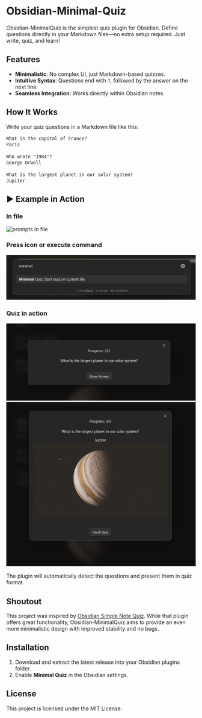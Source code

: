 # Obsidian-Minimal-Quiz

Obsidian-MinimalQuiz is the simplest quiz plugin for Obsidian. Define questions directly in your Markdown files—no extra setup required. Just write, quiz, and learn!

## Features
- **Minimalistic**: No complex UI, just Markdown-based quizzes.
- **Intuitive Syntax**: Questions end with `?`, followed by the answer on the next line.
- **Seamless Integration**: Works directly within Obsidian notes.

## How It Works
Write your quiz questions in a Markdown file like this:

```
What is the capital of France?
Paris

Who wrote "1984"?
George Orwell

What is the largest planet in our solar system?
Jupiter
```
## ▶️ Example in Action
### In file

![prompts in file](src/prompt-file.png)

### Press icon or execute command
![command](src/command.png)

### Quiz in action
![quiz](src/lastQuestionQ.png)
![quiz](src/lastQuestionA.png)

The plugin will automatically detect the questions and present them in quiz format.

## Shoutout
This project was inspired by [Obsidian Simple Note Quiz](https://github.com/beginner137/Obsidian-simple-note-quiz). While that plugin offers great functionality, Obsidian-MinimalQuiz aims to provide an even more minimalistic design with improved stability and no bugs.

## Installation
1. Download and extract the latest release into your Obsidian plugins folder.
2. Enable **Minimal Quiz** in the Obsidian settings.

## License
This project is licensed under the MIT License.
